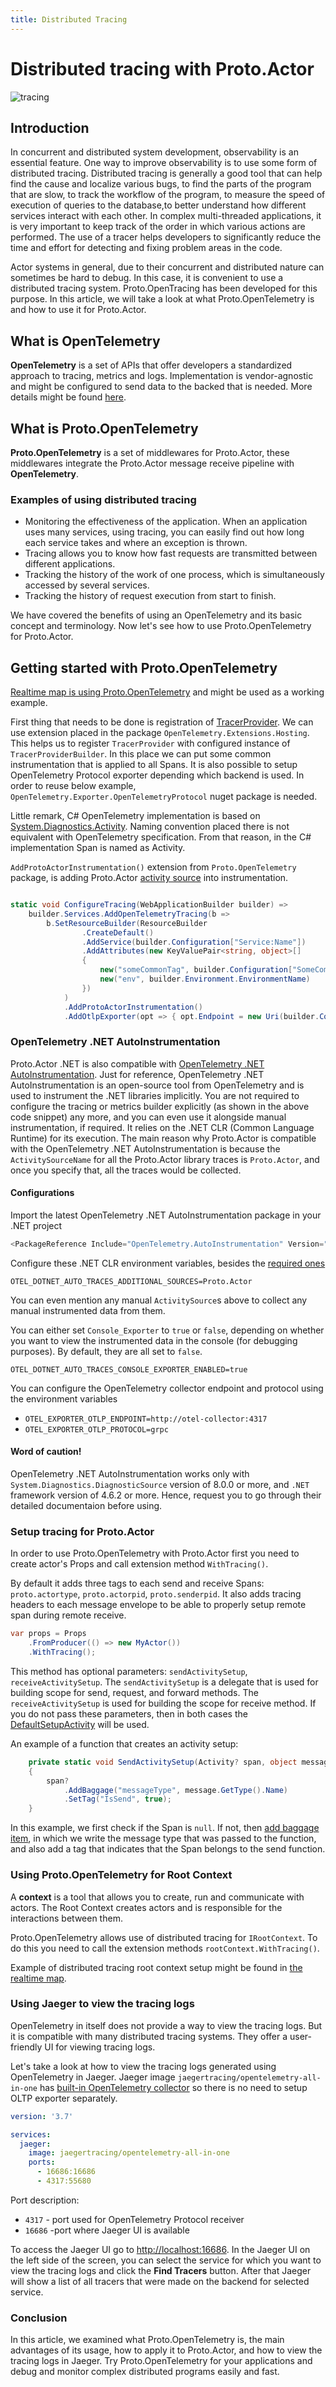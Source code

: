 ```yaml
---
title: Distributed Tracing
---
```


# Distributed tracing with Proto.Actor

![tracing](images/Tracing-blue.png)

## Introduction

In concurrent and distributed system development, observability is an essential feature.
One way to improve observability is to use some form of distributed tracing.
Distributed tracing is generally a good tool that can help find the cause and localize various bugs, to find the parts of the program that are slow,
to track the workflow of the program, to measure the speed of execution of queries to the database,to better understand how different services interact with each other.
In complex multi-threaded applications, it is very important to keep track of the order in which various actions are performed.
The use of a tracer helps developers to significantly reduce the time and effort for detecting and fixing problem areas in the code.

Actor systems in general, due to their concurrent and distributed nature can sometimes be hard to debug. In this case, it is convenient to use a distributed tracing system. Proto.OpenTracing has been developed for this purpose.
In this article, we will take a look at what Proto.OpenTelemetry is and how to use it for Proto.Actor.

## What is OpenTelemetry

**OpenTelemetry** is a set of APIs that offer developers a standardized approach to tracing, metrics and logs. Implementation is vendor-agnostic and might be configured to send data to the backed that is needed. More details might be found [here](https://opentelemetry.io/).

## What is Proto.OpenTelemetry

**Proto.OpenTelemetry** is a set of middlewares for Proto.Actor, these middlewares integrate the Proto.Actor message receive pipeline with **OpenTelemetry**.

### Examples of using distributed tracing

- Monitoring the effectiveness of the application. When an application uses many services, using tracing, you can easily find out how long each service takes and where an exception is thrown.
- Tracing allows you to know how fast requests are transmitted between different applications.
- Tracking the history of the work of one process, which is simultaneously accessed by several services.
- Tracking the history of request execution from start to finish.

We have covered the benefits of using an OpenTelemetry and its basic concept and terminology. Now let's see how to use Proto.OpenTelemetry for Proto.Actor.

## Getting started with Proto.OpenTelemetry

[Realtime map is using Proto.OpenTelemetry](https://github.com/asynkron/realtimemap-dotnet/blob/ccaa9099f5a6cae615feabd38c3cfcc08e791a6f/Backend/Program.cs#L19) and might be used as a working example.

First thing that needs to be done is registration of [TracerProvider](https://opentelemetry.io/docs/reference/specification/trace/api/#tracerprovider). We can use extension placed in the package `OpenTelemetry.Extensions.Hosting`.
This helps us to register `TracerProvider` with configured instance of `TracerProviderBuilder`. In this place we can put some common instrumentation that is applied to all Spans.
It is also possible to setup OpenTelemetry Protocol exporter depending which backend is used. In order to reuse below example, `OpenTelemetry.Exporter.OpenTelemetryProtocol` nuget package is needed.

Little remark, C# OpenTelemetry implementation is based on [System.Diagnostics.Activity](https://docs.microsoft.com/en-us/dotnet/core/diagnostics/distributed-tracing-instrumentation-walkthroughs).
Naming convention placed there is not equivalent with OpenTelemetry specification. From that reason, in the C# implementation Span is named as Activity.

`AddProtoActorInstrumentation()` extension from `Proto.OpenTelemetry` package, is adding Proto.Actor [activity source](https://docs.microsoft.com/en-us/dotnet/core/diagnostics/distributed-tracing-collection-walkthroughs#sources) into instrumentation.

```csharp

static void ConfigureTracing(WebApplicationBuilder builder) =>
    builder.Services.AddOpenTelemetryTracing(b =>
        b.SetResourceBuilder(ResourceBuilder
                .CreateDefault()
                .AddService(builder.Configuration["Service:Name"])
                .AddAttributes(new KeyValuePair<string, object>[]
                {
                    new("someCommonTag", builder.Configuration["SomeCommonTag"]),
                    new("env", builder.Environment.EnvironmentName)
                })
            )
            .AddProtoActorInstrumentation()
            .AddOtlpExporter(opt => { opt.Endpoint = new Uri(builder.Configuration["Otlp:Endpoint"]); }));

```

### OpenTelemetry .NET AutoInstrumentation

Proto.Actor .NET is also compatible with [OpenTelemetry .NET AutoInstrumentation](https://github.com/open-telemetry/opentelemetry-dotnet-instrumentation). Just for reference, OpenTelemetry .NET AutoInstrumentation is an open-source tool from OpenTelemetry and is used to instrument the .NET libraries implicitly. You are not required to configure the tracing or metrics builder explicitly (as shown in the above code snippet) any more, and you can even use it alongside manual instrumentation, if required. It relies on the .NET CLR (Common Language Runtime) for its execution. The main reason why Proto.Actor is compatible with the OpenTelemetry .NET AutoInstrumentation is because the `ActivitySourceName` for all the Proto.Actor library traces is `Proto.Actor`, and once you specify that, all the traces would be collected.

#### Configurations

Import the latest OpenTelemetry .NET AutoInstrumentation package in your .NET project

```csharp
<PackageReference Include="OpenTelemetry.AutoInstrumentation" Version="1.0.0" />
```

Configure these .NET CLR environment variables, besides the [required ones](https://github.com/open-telemetry/opentelemetry-dotnet-instrumentation?tab=readme-ov-file#instrument-a-net-application)

`OTEL_DOTNET_AUTO_TRACES_ADDITIONAL_SOURCES=Proto.Actor`

You can even mention any manual `ActivitySource`s above to collect any manual instrumented data from them.

You can either set `Console_Exporter` to `true` or `false`, depending on whether you want to view the instrumented data in the console (for debugging purposes). By default, they are all set to `false`.

`OTEL_DOTNET_AUTO_TRACES_CONSOLE_EXPORTER_ENABLED=true`

You can configure the OpenTelemetry collector endpoint and protocol using the environment variables

- `OTEL_EXPORTER_OTLP_ENDPOINT=http://otel-collector:4317`
- `OTEL_EXPORTER_OTLP_PROTOCOL=grpc`

#### Word of caution!

OpenTelemetry .NET AutoInstrumentation works only with `System.Diagnostics.DiagnosticSource` version of 8.0.0 or more, and `.NET` framework version of 4.6.2 or more. Hence, request you to go through their detailed documentaion before using.

### Setup tracing for Proto.Actor

In order to use Proto.OpenTelemetry with Proto.Actor first you need to create actor's Props and call extension method `WithTracing()`.

By default it adds three tags to each send and receive Spans: `proto.actortype`, `proto.actorpid`, `proto.senderpid`.
It also adds tracing headers to each message envelope to be able to properly setup remote span during remote receive.

```csharp
var props = Props
    .FromProducer(() => new MyActor())
    .WithTracing();
```

This method has optional parameters: `sendActivitySetup`, `receiveActivitySetup`.
The `sendActivitySetup` is a delegate that is used for building scope for send, request, and forward methods. The `receiveActivitySetup` is used for building the scope for receive method.
If you do not pass these parameters, then in both cases the [DefaultSetupActivity](https://github.com/asynkron/protoactor-dotnet/blob/dev/src/Proto.OpenTelemetry/OpenTelemetryHelpers.cs#L14) will be used.

An example of a function that creates an activity setup:

```csharp
    private static void SendActivitySetup(Activity? span, object message)
    {
        span?
            .AddBaggage("messageType", message.GetType().Name)
            .SetTag("IsSend", true);
    }
```

In this example, we first check if the Span is `null`.
If not, then [add baggage item](https://opentelemetry.io/docs/reference/specification/baggage/api/), in which we write the message type that was passed to the function, and also add a tag that indicates that the Span belongs to the send function.

### Using Proto.OpenTelemetry for Root Context

A **context** is a tool that allows you to create, run and communicate with actors. The Root Context creates actors and is responsible for the interactions between them.

Proto.OpenTelemetry allows use of distributed tracing for `IRootContext`. To do this you need to call the extension methods
`rootContext.WithTracing()`.

Example of distributed tracing root context setup might be found in [the realtime map](https://github.com/asynkron/realtimemap-dotnet/blob/main/Backend/MQTT/Ingress.cs#L18).

### Using Jaeger to view the tracing logs

OpenTelemetry in itself does not provide a way to view the tracing logs. But it is compatible with many distributed tracing systems. They offer a user-friendly UI for viewing tracing logs.

Let's take a look at how to view the tracing logs generated using OpenTelemetry in Jaeger.
Jaeger image `jaegertracing/opentelemetry-all-in-one` has [built-in OpenTelemetry collector](https://www.jaegertracing.io/docs/1.18/opentelemetry/) so there is no need to setup OLTP exporter separately.

```yml
version: '3.7'

services:
  jaeger:
    image: jaegertracing/opentelemetry-all-in-one
    ports:
      - 16686:16686
      - 4317:55680 
```

Port description:

- `4317` - port used for OpenTelemetry Protocol receiver
- `16686` -port where Jaeger UI is available

To access the Jaeger UI go to [http://localhost:16686](http://localhost:16686). In the Jaeger UI on the left side of the screen, you can select the service for which you want to view the tracing logs and click the **Find Tracers** button.
After that Jaeger will show a list of all tracers that were made on the backend for selected service.

### Conclusion

In this article, we examined what Proto.OpenTelemetry is, the main advantages of its usage, how to apply it to Proto.Actor, and how to view the tracing logs in Jaeger.
Try Proto.OpenTelemetry for your applications and debug and monitor complex distributed programs easily and fast.
